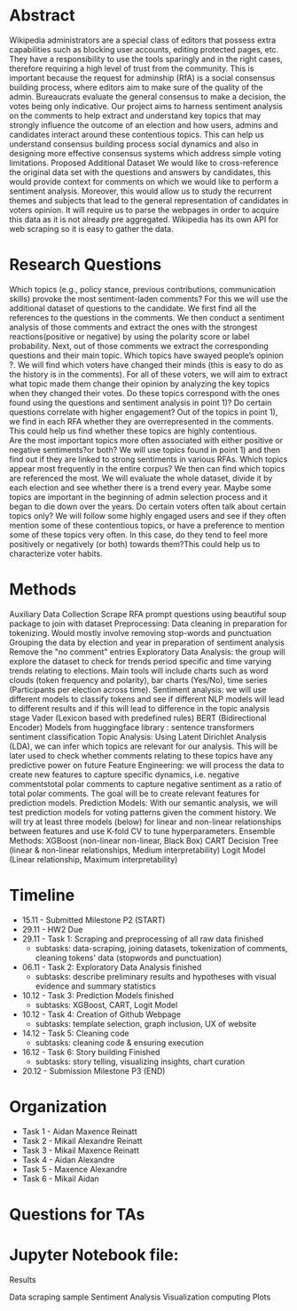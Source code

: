 # Abstract 

Wikipedia administrators are a special class of editors that possess extra capabilities such as blocking user accounts, editing protected pages, etc. They have a responsibility to use the tools sparingly and in the right cases, therefore requiring a high level of trust from the community. This is important because the request for adminship (RfA) is a social consensus building process, where editors aim to make sure of the quality of the admin. Bureaucrats evaluate the general consensus to make a decision, the votes being only indicative.
Our project aims to harness sentiment analysis on the comments to help extract and understand key topics that may strongly influence the outcome of an election and how users, admins and candidates interact around these contentious topics. 
This can help us understand consensus building process social dynamics and also in designing more effective consensus systems which address simple voting limitations.
Proposed Additional Dataset
We would like to cross-reference the original data set with the questions and answers by candidates, this would provide context for comments on which we would like to perform a sentiment analysis. Moreover, this would allow us to study the recurrent themes and subjects that lead to the general representation of candidates in voters opinion. It will require us to parse the webpages in order to acquire this data as it is not already pre aggregated.
Wikipedia has its own API for web scraping so it is easy to gather the data. 

# Research Questions

Which topics (e.g., policy stance, previous contributions, communication skills) provoke the most sentiment-laden comments? 
For this we will use the additional dataset of questions to the candidate.
We first find all the references to the questions in the comments. We then conduct a sentiment analysis of those comments and extract the ones with the strongest reactions(positive or negative) by using the polarity score or label probability. Next, out of those comments we extract the corresponding questions and their main topic. 
Which topics have swayed people’s opinion ?. We will  find which voters have changed their minds (this is easy to do as the history is in the comments). For all of these voters, we will aim to extract what topic made them change their opinion by analyzing the key topics when they changed their votes. Do these topics correspond with the ones found using the questions and sentiment analysis in point 1)?
Do certain questions correlate with higher engagement?
Out of the topics in point 1), we find in each RFA whether they are overrepresented in the comments. This could help us find whether these topics are highly contentious.  
Are the most important topics more often associated with either positive or negative sentiments?or both?
We will use topics found in point 1) and then find out if they are linked to strong sentiments in various RFAs. 
Which topics appear most frequently in the entire corpus?
We then can find which topics are referenced the most. We will evaluate the whole dataset, divide it by each election and see whether there is a trend every year. Maybe some topics are important in the beginning of admin selection process and it began to die down over the years. 
Do certain voters often talk about certain topics only?
We will follow some highly engaged users and see if they often mention some of these contentious topics, or have a preference to mention some of these topics very often. In this case, do they tend to feel more positively or negatively (or both) towards them?This could help us to characterize voter habits.


# Methods

Auxiliary Data Collection
Scrape RFA prompt questions using beautiful soup package to join with dataset
Preprocessing:
Data cleaning in preparation for tokenizing. Would mostly involve removing stop-words and punctuation
Grouping the data by election and year in preparation of sentiment analysis
Remove the "no comment" entries
Exploratory Data Analysis: the group will explore the dataset to check for trends period specific and time varying trends relating to elections. Main tools will include charts such as word clouds (token frequency and polarity), bar charts (Yes/No), time series (Participants per election across time).
Sentiment analysis: we will use different models to classify tokens and see if different NLP models will lead to different results and if this will lead to difference in the topic analysis stage
Vader (Lexicon based with predefined rules)
BERT (Bidirectional Encoder)
Models from huggingface
library : sentence transformers sentiment classification
Topic Analysis: Using Latent Dirichlet Analysis (LDA), we can infer which topics are relevant for our analysis. This will be later used to check whether comments relating to these topics have any predictive power on future 
Feature Engineering: we will process the data to create new features to capture specific dynamics, i.e. negative commentstotal polar  comments to capture negative sentiment as a ratio of total polar comments. The goal will be to create relevant features for prediction models. 
Prediction Models: With our semantic analysis, we will test prediction models for voting patterns given the comment history. We will try at least three models (below) for linear and non-linear relationships between features and use K-fold CV to tune hyperparameters. 
Ensemble Methods: XGBoost (non-linear non-linear, Black Box)
CART Decision Tree (linear & non-linear relationships, Medium interpretability) 
Logit Model (Linear relationship, Maximum interpretability) 

# Timeline
- 15.11 - Submitted Milestone P2 (START)
- 29.11 - HW2 Due
- 29.11 - Task 1: Scraping and preprocessing of all raw data finished
    - subtasks: data-scraping, joining datasets, tokenization of comments, cleaning tokens' data (stopwords and punctuation)
- 06.11 - Task 2: Exploratory Data Analysis finished
    - subtasks: describe preliminary results and hypotheses with visual evidence and summary statistics
- 10.12 - Task 3: Prediction Models finished
    - subtasks: XGBoost, CART, Logit Model
- 10.12 - Task 4: Creation of Github Webpage
    - subtasks: template selection, graph inclusion, UX of website
- 14.12 - Task 5: Cleaning code
    - subtasks: cleaning code & ensuring execution
- 16.12 - Task 6: Story building Finished
    - subtasks: story telling, visualizing insights, chart curation
- 20.12 - Submission Milestone P3 (END)

# Organization
- Task 1 - Aidan Maxence Reinatt
- Task 2 - Mikail Alexandre Reinatt
- Task 3 - Mikail Maxence Reinatt
- Task 4 - Aidan Alexandre
- Task 5 - Maxence Alexandre
- Task 6 - Mikail Aidan

# Questions for TAs


# Jupyter Notebook file:
Results

Data scraping sample
Sentiment Analysis
Visualization computing
Plots
